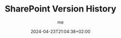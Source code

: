 ---
author: ["me"]
title: "SharePoint Version History"
date: 2024-04-23T21:04:38+02:00
description: ""
summary: ""
tags: [""]
categories: [""]
series: [""]
ShowToc: true
TocOpen: true
editPost:
    URL: "https://github.com/wesleyfalize/githubpages/content"
    Text: "Suggest Changes" # edit text
    appendFilePath: true # to append file path to Edit link
---